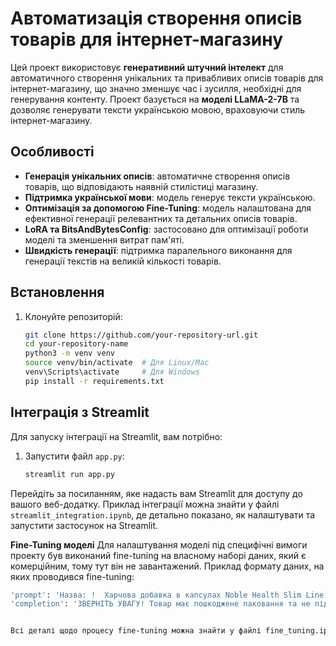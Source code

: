 # Автоматизація створення описів товарів для інтернет-магазину

Цей проект використовує **генеративний штучний інтелект** для автоматичного створення унікальних та привабливих описів товарів для інтернет-магазину, що значно зменшує час і зусилля, необхідні для генерування контенту. Проект базується на **моделі LLaMA-2-7B** та дозволяє генерувати тексти українською мовою, враховуючи стиль інтернет-магазину.

## Особливості

- **Генерація унікальних описів**: автоматичне створення описів товарів, що відповідають наявній стилістиці магазину.
- **Підтримка української мови**: модель генерує тексти українською.
- **Оптимізація за допомогою Fine-Tuning**: модель налаштована для ефективної генерації релевантних та детальних описів товарів.
- **LoRA та BitsAndBytesConfig**: застосовано для оптимізації роботи моделі та зменшення витрат пам'яті.
- **Швидкість генерації**: підтримка паралельного виконання для генерації текстів на великій кількості товарів.

## Встановлення

1. Клонуйте репозиторій:
   ```bash
   git clone https://github.com/your-repository-url.git
   cd your-repository-name
   python3 -m venv venv
   source venv/bin/activate  # Для Linux/Mac
   venv\Scripts\activate     # Для Windows
   pip install -r requirements.txt

## Інтеграція з Streamlit

Для запуску інтеграції на Streamlit, вам потрібно:

1. Запустити файл `app.py`:
   ```bash
   streamlit run app.py

Перейдіть за посиланням, яке надасть вам Streamlit для доступу до вашого веб-додатку.
Приклад інтеграції можна знайти у файлі `streamlit_integration.ipynb`, де детально показано, як налаштувати та запустити застосунок на Streamlit.

**Fine-Tuning моделі**
Для налаштування моделі під специфічні вимоги проекту був виконаний fine-tuning на власному наборі даних, який є комерційним, тому тут він не завантажений.
Приклад формату даних, на яких проводився fine-tuning:
   ```bash
   'prompt': 'Назва: !  Харчова добавка в капсулах Noble Health Slim Line Hydrodren Комплекс для схуднення, 60 шт; Бренд: Noble Health; Ключові інгредієнти: 2 капсули містять: Екстракт кореня кульбаби 120 мг,                   Екстракт хвоща польового 80 мг, Екстракт кропиви звичайної 280 мг, Екстракт кореня петрушки 200 мг, Екстракт листя артишоку 80 мг.',
   'completion': 'ЗВЕРНІТЬ УВАГУ! Товар має пошкоджене паковання та не підлягає поверненню чи обміну.             Для отримання ідеальної фігури важливо правильно харчуватися.    Переваги продукту    Дієтична                добавка Noble Health Slim Line Hydrodren розроблена на основі рослинних екстрактів, які можуть комплексно впливати на організм та підтримувати стабільну вагу.      Кульбаба і кропива   можуть                      забезпечувати       мякий сечогінний ефект і усувати набряклість.  Трава хвоща польового   покращувати стан волосся, шкіри та нігтів.  Магній може підтримувати нормальний електролітний баланс.                     Дієтична добавка веганська, а її    упаковка підлягає вторинній переробці.',


Всі деталі щодо процесу fine-tuning можна знайти у файлі fine_tuning.ipynb. В цьому файлі описано кроки, як підготувати дані, налаштувати модель за допомогою технік, таких як LoRA та BitsAndBytesConfig, а також запустити процес навчання для отримання оптимальних результатів.


